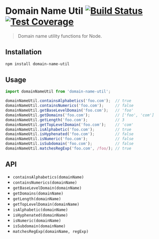 # Domain Name Util [![Build Status](https://travis-ci.org/vikpe/domain-name-util.svg?branch=master)](https://travis-ci.org/vikpe/domain-name-util) [![Test Coverage](https://codeclimate.com/github/vikpe/domain-name-util/badges/coverage.svg)](https://codeclimate.com/github/vikpe/domain-name-util/coverage)
> Domain name utility functions for Node.

## Installation
```bash
npm install domain-name-util
```

## Usage
```javascript
import domainNameUtil from 'domain-name-util';

domainNameUtil.containsAlphabetics('foo.com');  // true
domainNameUtil.containsNumerics('foo.com');     // false
domainNameUtil.getBaseLevelDomain('foo.com');   // 'foo'
domainNameUtil.getDomains('foo.com');           // ['foo', 'com']
domainNameUtil.getLength('foo.com');            // 3
domainNameUtil.getTopLevelDomain('foo.com');    // 'com' 
domainNameUtil.isAlphabetic('foo.com');         // true 
domainNameUtil.isHyphenated('foo.com');         // false 
domainNameUtil.isNumeric('foo.com');            // false 
domainNameUtil.isSubdomain('foo.com');          // false 
domainNameUtil.matchesRegExp('foo.com', /foo/); // true 
```

## API

* `containsAlphabetics(domainName)`
* `containsNumerics(domainName)`
* `getBaseLevelDomain(domainName)`
* `getDomains(domainName)`
* `getLength(domainName)`
* `getTopLevelDomain(domainName)`
* `isAlphabetic(domainName)`
* `isHyphenated(domainName)`
* `isNumeric(domainName)`
* `isSubdomain(domainName)`
* `matchesRegExp(domainName, regExp)`
